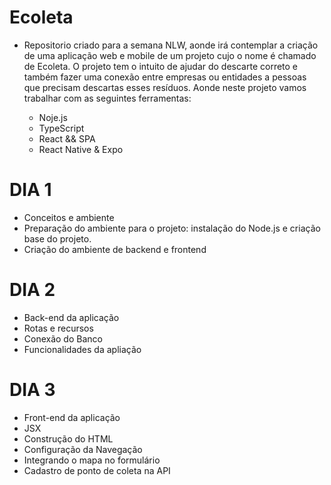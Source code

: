 # Ecoleta

- Repositorio criado para a semana NLW, aonde irá contemplar a criação de uma aplicação web e mobile de um projeto cujo o nome é chamado de Ecoleta.
O projeto tem o intuito de ajudar do descarte correto e também fazer uma conexão entre empresas ou entidades a pessoas que precisam descartas esses resíduos. Aonde neste projeto vamos trabalhar com as seguintes ferramentas:
  
  - Noje.js
  - TypeScript
  - React && SPA
  - React Native & Expo

# DIA 1

- Conceitos e ambiente
- Preparação do ambiente para o projeto: instalação do Node.js e criação base do projeto.
- Criação do ambiente de backend e frontend

# DIA 2

- Back-end da aplicação
- Rotas e recursos
- Conexão do Banco
- Funcionalidades da apliação

# DIA 3

- Front-end da aplicação
- JSX
- Construção do HTML
- Configuração da Navegação
- Integrando o mapa no formulário
- Cadastro de ponto de coleta na API


